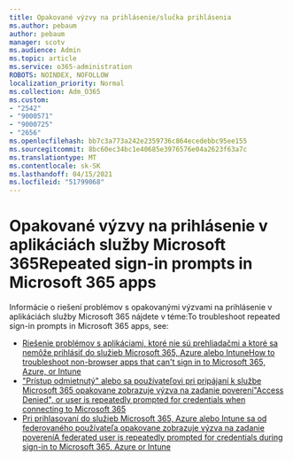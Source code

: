 ```yaml
---
title: Opakované výzvy na prihlásenie/slučka prihlásenia
ms.author: pebaum
author: pebaum
manager: scotv
ms.audience: Admin
ms.topic: article
ms.service: o365-administration
ROBOTS: NOINDEX, NOFOLLOW
localization_priority: Normal
ms.collection: Adm_O365
ms.custom:
- "2542"
- "9000571"
- "9000725"
- "2656"
ms.openlocfilehash: bb7c3a773a242e2359736c864ecedebbc95ee155
ms.sourcegitcommit: 8bc60ec34bc1e40685e3976576e04a2623f63a7c
ms.translationtype: MT
ms.contentlocale: sk-SK
ms.lasthandoff: 04/15/2021
ms.locfileid: "51799068"
---
```

# <a name="repeated-sign-in-prompts-in-microsoft-365-apps"></a><span data-ttu-id="e4578-102">Opakované výzvy na prihlásenie v aplikáciách služby Microsoft 365</span><span class="sxs-lookup"><span data-stu-id="e4578-102">Repeated sign-in prompts in Microsoft 365 apps</span></span>

<span data-ttu-id="e4578-103">Informácie o riešení problémov s opakovanými výzvami na prihlásenie v aplikáciách služby Microsoft 365 nájdete v téme:</span><span class="sxs-lookup"><span data-stu-id="e4578-103">To troubleshoot repeated sign-in prompts in Microsoft 365 apps, see:</span></span>

- [<span data-ttu-id="e4578-104">Riešenie problémov s aplikáciami, ktoré nie sú prehliadačmi a ktoré sa nemôže prihlásiť do služieb Microsoft 365, Azure alebo Intune</span><span class="sxs-lookup"><span data-stu-id="e4578-104">How to troubleshoot non-browser apps that can't sign in to Microsoft 365, Azure, or Intune</span></span>](https://support.office.com/article/how-to-troubleshoot-non-browser-apps-that-can-t-sign-in-to-office-365-azure-or-intune-3ba1b268-66f6-462c-b0e5-070f5c2603c1)
- [<span data-ttu-id="e4578-105">"Prístup odmietnutý" alebo sa používateľovi pri pripájaní k službe Microsoft 365 opakovane zobrazuje výzva na zadanie poverení</span><span class="sxs-lookup"><span data-stu-id="e4578-105">"Access Denied", or user is repeatedly prompted for credentials when connecting to Microsoft 365</span></span>](https://docs.microsoft.com/office365/troubleshoot/security/access-denied-when-connect-to-office-365)
- [<span data-ttu-id="e4578-106">Pri prihlasovaní do služieb Microsoft 365, Azure alebo Intune sa od federovaného používateľa opakovane zobrazuje výzva na zadanie poverení</span><span class="sxs-lookup"><span data-stu-id="e4578-106">A federated user is repeatedly prompted for credentials during sign-in to Microsoft 365, Azure or Intune</span></span>](https://docs.microsoft.com/office365/troubleshoot/authentication/federated-user-repeatedly-prompted-for-credentials)


